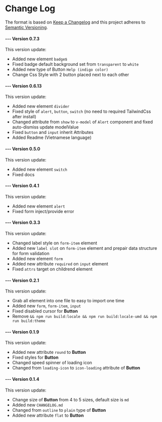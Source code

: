 # Change Log
The format is based on [Keep a Changelog](http://keepachangelog.com/) and this project adheres to [Semantic Versioning](http://semver.org/).


#### --- Version 0.7.3
This version update:
* Added new element `badge`s
* Fixed badge default background set from `transparent` to `white`
* Added new type of Button `Help (indigo color)`
* Change Css Style with 2 button placed next to each other

#### --- Version 0.6.13
This version update:
* Added new element `divider`
* Fixed style of `alert`, `button`, `switch` (no need to required TailwindCss after install)
* Changed attribute from `show` to `v-model` of `Alert` component and fixed auto-dismiss update modelValue
* Fixed `button` and `input` inherit Attributes
* Added Readme (Vietnamese language)

#### --- Version 0.5.0
This version update:
* Added new element `switch`
* Fixed docs

#### --- Version 0.4.1
This version update:
* Added new element `alert`
* Fixed form inject/provide error

#### --- Version 0.3.3
This version update:
* Changed label style on `form-item` element
* Added new `label slot` on `form-item` element and prepair data structure for form validation
* Added new element `form`
* Added new attribute `required` on `input` element
* Fixed `attrs` target on childrend element

#### --- Version 0.2.1
This version update:
* Grab all element into one file to easy to import one time
* Added new `form`, `form-item`, `input`
* Fixed disabled cursor for **Button**
* Remove `&& npm run build:locale && npm run build:locale-umd && npm run build:theme`

#### --- Version 0.1.9
This version update:
* Added new attribute `round` to **Button**
* Fixed styles for **Button**
* Changed speed spinner of loading icon
* Changed from `loading-icon` to `icon-loading` attribute of **Button**

#### --- Version 0.1.4
This version update:
* Change size of **Button** from 4 to 5 sizes, default size is `md`
* Added new `CHANGELOG.md`
* Changed from `outline` to `plain` type of **Button**
* Added new attribute `flat` to **Button**
